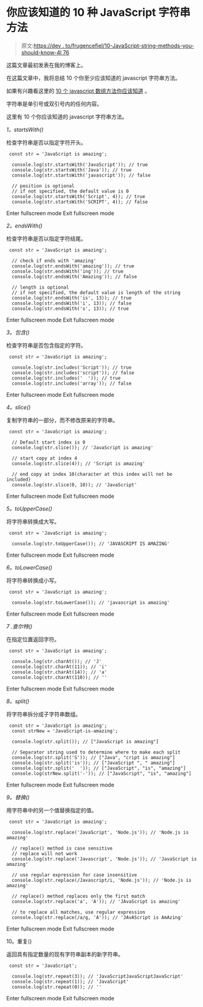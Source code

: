 # 你应该知道的 10 种 JavaScript 字符串方法

> 原文:[https://dev . to/frugencefiel/10-JavaScript-string-methods-you-should-know-4l 76](https://dev.to/frugencefidel/10-javascript-string-methods-you-should-know-4l76)

这篇文章最初发表在我的博客上。

在这篇文章中，我将总结 10 个你至少应该知道的 javascript 字符串方法。

如果有兴趣看这里的 [10 个 javascript 数组方法你应该知道](http://frugencefidel.com/blog/10-javascript-array-methods-you-should-know) 。

字符串是单引号或双引号内的任何内容。

这里有 10 个你应该知道的 javascript 字符串方法。

*1。startsWith()*

检查字符串是否以指定字符开头。

```
 const str = 'JavaScript is amazing';

  console.log(str.startsWith('JavaScript')); // true
  console.log(str.startsWith('Java')); // true
  console.log(str.startsWith('javascript')); // false

  // position is optional
  // if not specified, the default value is 0
  console.log(str.startsWith('Script', 4)); // true
  console.log(str.startsWith('SCRIPT', 4)); // false 
```

Enter fullscreen mode Exit fullscreen mode

*2。endsWith()*

检查字符串是否以指定字符结尾。

```
 const str = 'JavaScript is amazing';

  // check if ends with 'amazing'
  console.log(str.endsWith('amazing')); // true
  console.log(str.endsWith('ing')); // true
  console.log(str.endsWith('Amazing')); // false

  // length is optional
  // if not specified, the default value is length of the string
  console.log(str.endsWith('is', 13)); // true
  console.log(str.endsWith('i', 13)); // false
  console.log(str.endsWith('s', 13)); // true 
```

Enter fullscreen mode Exit fullscreen mode

*3。包含()*

检查字符串是否包含指定的字符。

```
 const str = 'JavaScript is amazing';

  console.log(str.includes('Script')); // true
  console.log(str.includes('script')); // false
  console.log(str.includes('  ')); // true
  console.log(str.includes('array')); // false 
```

Enter fullscreen mode Exit fullscreen mode

*4。slice()*

复制字符串的一部分，而不修改原来的字符串。

```
 const str = 'JavaScript is amazing';

  // Default start index is 0
  console.log(str.slice()); // 'JavaScript is amazing'

  // start copy at index 4
  console.log(str.slice(4)); // 'Script is amazing'

  // end copy at index 10(character at this index will not be included)
  console.log(str.slice(0, 10)); // 'JavaScript' 
```

Enter fullscreen mode Exit fullscreen mode

*5。toUpperCase()*

将字符串转换成大写。

```
 const str = 'JavaScript is amazing';

  console.log(str.toUpperCase()); // 'JAVASCRIPT IS AMAZING' 
```

Enter fullscreen mode Exit fullscreen mode

*6。toLowerCase()*

将字符串转换成小写。

```
 const str = 'JavaScript is amazing';

  console.log(str.toLowerCase()); // 'javascript is amazing' 
```

Enter fullscreen mode Exit fullscreen mode

*7 .查尔特()*

在指定位置返回字符。

```
 const str = 'JavaScript is amazing';

  console.log(str.charAt()); // 'J'
  console.log(str.charAt(11)); // 'i'
  console.log(str.charAt(14)); // 'a'
  console.log(str.charAt(110)); // '' 
```

Enter fullscreen mode Exit fullscreen mode

*8。split()*

将字符串拆分成子字符串数组。

```
 const str = 'JavaScript is amazing';
  const strNew = 'JavaScript-is-amazing';

  console.log(str.split()); // ["JavaScript is amazing"]

  // Separator string used to determine where to make each split
  console.log(str.split('S')); // ["Java", "cript is amazing"]
  console.log(str.split('is')); // ["JavaScript ", " amazing"]
  console.log(str.split('  ')); // ["JavaScript", "is", "amazing"]
  console.log(strNew.split('-')); // ["JavaScript", "is", "amazing"] 
```

Enter fullscreen mode Exit fullscreen mode

*9。替换()*

用字符串中的另一个值替换指定的值。

```
 const str = 'JavaScript is amazing';

  console.log(str.replace('JavaScript', 'Node.js')); // 'Node.js is amazing'

  // replace() method is case sensitive
  // replace will not work
  console.log(str.replace('Javascript', 'Node.js')); // 'JavaScript is amazing'

  // use regular expression for case insensitive
  console.log(str.replace(/Javascript/i, 'Node.js')); // 'Node.js is amazing'

  // replace() method replaces only the first match
  console.log(str.replace('a', 'A')); // 'JAvaScript is amazing'

  // to replace all matches, use regular expression
  console.log(str.replace(/a/g, 'A')); // 'JAvAScript is AmAzing' 
```

Enter fullscreen mode Exit fullscreen mode

10。重复()

返回具有指定数量的现有字符串副本的新字符串。

```
 const str = 'JavaScript';

  console.log(str.repeat(3)); // 'JavaScriptJavaScriptJavaScript'
  console.log(str.repeat(1)); // 'JavaScript'
  console.log(str.repeat(0)); // '' 
```

Enter fullscreen mode Exit fullscreen mode